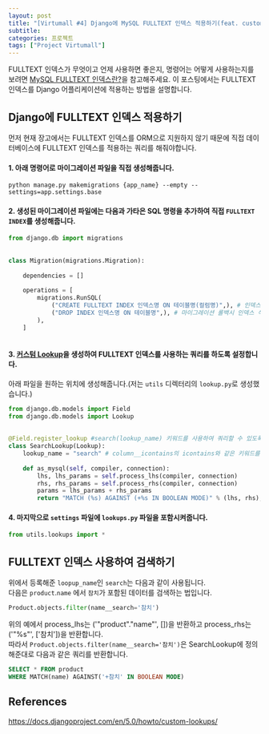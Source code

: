 ```yaml
---
layout: post
title: "[Virtumall #4] Django에 MySQL FULLTEXT 인덱스 적용하기(feat. custom-lookups)"
subtitle:
categories: 프로젝트
tags: ["Project Virtumall"]
---
```

  
FULLTEXT 인덱스가 무엇이고 언제 사용하면 좋은지, 명령어는 어떻게 사용하는지를 보려면 [MySQL FULLTEXT 인덱스란?](https://aohus.github.io/프로젝트/2024/02/04/virtumall-mysql-django-fulltext-index-1.html)을 참고해주세요. 이 포스팅에서는 FULLTEXT 인덱스를 Django 어플리케이션에 적용하는 방법을 설명합니다.   
  
  
## Django에 FULLTEXT 인덱스 적용하기  
먼저 현재 장고에서는 FULLTEXT 인덱스를 ORM으로 지원하지 않기 때문에 직접 데이터베이스에 FULLTEXT 인덱스를 적용하는 쿼리를 해줘야합니다.   
  
#### 1. 아래 명령어로 마이그레이션 파일을 직접 생성해줍니다.   
  
```shell  
python manage.py makemigrations {app_name} --empty --settings=app.settings.base  
```  
  
#### 2. 생성된 마이그레이션 파일에는 다음과 가타은 SQL 명령을 추가하여 직접 `FULLTEXT INDEX`를 생성해줍니다.   
  
```python  
from django.db import migrations  
  
  
class Migration(migrations.Migration):  
  
    dependencies = []  
  
    operations = [  
        migrations.RunSQL(  
            ("CREATE FULLTEXT INDEX 인덱스명 ON 테이블명(컬럼명)",), # 인덱스 생성 명령  
            ("DROP INDEX 인덱스명 ON 테이블명",), # 마이그레이션 롤백시 인덱스 삭제해줄 명령  
        ),  
    ]  
  
```  
  
#### 3. [커스텀 Lookup](https://docs.djangoproject.com/en/5.0/howto/custom-lookups/)을 생성하여 FULLTEXT 인덱스를 사용하는 쿼리를 하도록 설정합니다.  
아래 파일을 원하는 위치에 생성해줍니다.(저는 `utils` 디렉터리의 `lookup.py`로 생성했습니다.)  
```python  
from django.db.models import Field  
from django.db.models import Lookup  
  
  
@Field.register_lookup #search(lookup_name) 키워드를 사용하여 쿼리할 수 있도록 등록  
class SearchLookup(Lookup):  
    lookup_name = "search" # column__icontains의 icontains와 같은 키워드를 설정  
  
    def as_mysql(self, compiler, connection):  
        lhs, lhs_params = self.process_lhs(compiler, connection)  
        rhs, rhs_params = self.process_rhs(compiler, connection)  
        params = lhs_params + rhs_params  
        return "MATCH (%s) AGAINST (+%s IN BOOLEAN MODE)" % (lhs, rhs), params  
```  
  
#### 4. 마지막으로 `settings` 파일에 `lookups.py` 파일을 포함시켜줍니다.   
```python  
from utils.lookups import *  
```  
  
## FULLTEXT 인덱스 사용하여 검색하기  
위에서 등록해준 `loopup_name`인 `search`는 다음과 같이 사용됩니다.   
다음은 `product`.`name` 에서 `참치`가 포함된 데이터를 검색하는 법입니다.  
  
```python  
Product.objects.filter(name__search='참치')   
```  
  
위의 예에서 process_lhs는 ('"product"."name"', [])을 반환하고 process_rhs는 ('"%s"', ['참치'])을 반환합니다.    
따라서 `Product.objects.filter(name__search='참치')`은 SearchLookup에 정의해준대로 다음과 같은 쿼리를 반환합니다.  
  
```sql  
SELECT * FROM product    
WHERE MATCH(name) AGAINST('+참치' IN BOOLEAN MODE)    
```  
  
## References    
<https://docs.djangoproject.com/en/5.0/howto/custom-lookups/>    